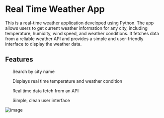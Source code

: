 # Real Time Weather App
This is a real-time weather application developed using Python. The app allows users to get current weather information for any city, including temperature, humidity, wind speed, and weather conditions. It fetches data from a reliable weather API and provides a simple and user-friendly interface to display the weather data.<br>

<h2>Features</h2>
<ul>Search by city name</ul>
<ul>Displays real time temperature and weather condition</ul>
<ul>Real time data fetch from an API</ul>
<ul>Simple, clean user interface</ul>

![image](https://github.com/user-attachments/assets/f2d664fd-24d3-4c47-a3b6-59f20e5960d0)
